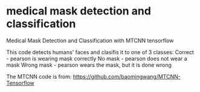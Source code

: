 # medical mask detection and classification
Medical Mask Detection and Classification with MTCNN tensorflow 

This code detects humans' faces and clasifis it to one of 3 classes: 
  Correct - pearson is wearing mask correctly
  No mask - pearson does not wear a mask
  Wrong mask - pearson wears the mask, but it is done wrong








The MTCNN code is from: https://github.com/baomingwang/MTCNN-Tensorflow



